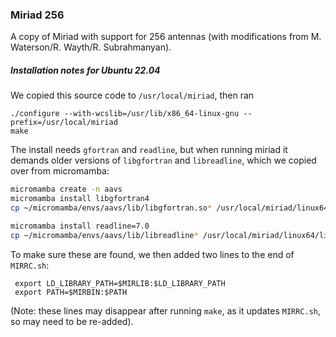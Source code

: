 ### Miriad 256

A copy of Miriad with support for 256 antennas (with modifications from M. Waterson/R. Wayth/R. Subrahmanyan).

##### Installation notes for Ubuntu 22.04

We copied this source code to `/usr/local/miriad`, then ran

```
./configure --with-wcslib=/usr/lib/x86_64-linux-gnu --prefix=/usr/local/miriad
make
```

The install needs `gfortran` and `readline`, but when running miriad it demands
older versions of `libgfortran` and `libreadline`, which we copied over from 
micromamba:

```bash
micromamba create -n aavs
micromamba install libgfortran4
cp ~/micromamba/envs/aavs/lib/libgfortran.so* /usr/local/miriad/linux64/lib/

micromamba install readline=7.0
cp ~/micromamba/envs/aavs/lib/libreadline* /usr/local/miriad/linux64/lib/
```

To make sure these are found, we then added two lines to the end of `MIRRC.sh`:

```
 export LD_LIBRARY_PATH=$MIRLIB:$LD_LIBRARY_PATH
 export PATH=$MIRBIN:$PATH
```

(Note: these lines may disappear after running `make`, as it updates `MIRRC.sh`, so may need to be re-added). 

